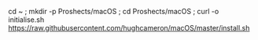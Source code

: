 cd ~ ; mkdir -p Proshects/macOS ; cd Proshects/macOS ; curl -o initialise.sh https://raw.githubusercontent.com/hughcameron/macOS/master/install.sh

